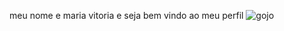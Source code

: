 meu nome e maria vitoria e seja bem vindo ao meu perfil
![gojo](ortalcmais.com.br/wp-content/uploads/2024/04/Design-sem-nome-10.png)
